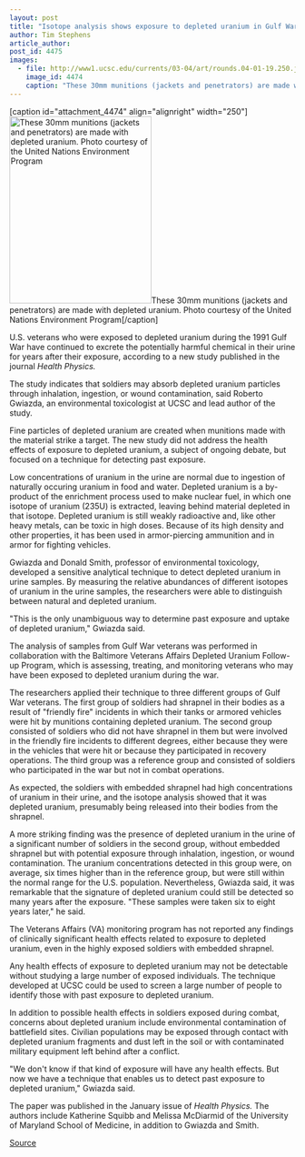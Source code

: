 ```yaml
---
layout: post
title: "Isotope analysis shows exposure to depleted uranium in Gulf War veterans"
author: Tim Stephens
article_author: 
post_id: 4475
images:
  - file: http://www1.ucsc.edu/currents/03-04/art/rounds.04-01-19.250.jpg
    image_id: 4474
    caption: "These 30mm munitions (jackets and penetrators) are made with depleted uranium. Photo courtesy of the United Nations Environment Program"
---
```


[caption id="attachment_4474" align="alignright" width="250"]<a href="http://dev-ucsc-news.pantheonsite.io/wp-content/uploads/2004/01/rounds.04-01-19.250.jpg"><img class="size-full wp-image-4474" src="http://dev-ucsc-news.pantheonsite.io/wp-content/uploads/2004/01/rounds.04-01-19.250.jpg" alt="These 30mm munitions (jackets and penetrators) are made with depleted uranium. Photo courtesy of the United Nations Environment Program" width="250" height="329" /></a>These 30mm munitions (jackets and penetrators) are made with depleted uranium. Photo courtesy of the United Nations Environment Program[/caption]
<p>
  U.S. veterans who were exposed to depleted uranium during the 1991 Gulf War have continued to excrete the potentially harmful chemical in their urine for years after their exposure, according to a new study published in the journal <i>Health Physics.</i>
</p>
<p>
  The study indicates that soldiers may absorb depleted uranium particles through inhalation, ingestion, or wound contamination, said Roberto Gwiazda, an environmental toxicologist at UCSC and lead author of the study.<br>
</p>
<p>
  Fine particles of depleted uranium are created when munitions made with the material strike a target. The new study did not address the health effects of exposure to depleted uranium, a subject of ongoing debate, but focused on a technique for detecting past exposure.<br>
</p>
<p>
  Low concentrations of uranium in the urine are normal due to ingestion of naturally occuring uranium in food and water. Depleted uranium is a by-product of the enrichment process used to make nuclear fuel, in which one isotope of uranium (235U) is extracted, leaving behind material depleted in that isotope. Depleted uranium is still weakly radioactive and, like other heavy metals, can be toxic in high doses. Because of its high density and other properties, it has been used in armor-piercing ammunition and in armor for fighting vehicles.<br>
</p>
<p>
  Gwiazda and Donald Smith, professor of environmental toxicology, developed a sensitive analytical technique to detect depleted uranium in urine samples. By measuring the relative abundances of different isotopes of uranium in the urine samples, the researchers were able to distinguish between natural and depleted uranium.<br>
</p>
<p>
  "This is the only unambiguous way to determine past exposure and uptake of depleted uranium," Gwiazda said.<br>
</p>
<p>
  The analysis of samples from Gulf War veterans was performed in collaboration with the Baltimore Veterans Affairs Depleted Uranium Follow-up Program, which is assessing, treating, and monitoring veterans who may have been exposed to depleted uranium during the war.<br>
</p>
<p>
  The researchers applied their technique to three different groups of Gulf War veterans. The first group of soldiers had shrapnel in their bodies as a result of "friendly fire" incidents in which their tanks or armored vehicles were hit by munitions containing depleted uranium. The second group consisted of soldiers who did not have shrapnel in them but were involved in the friendly fire incidents to different degrees, either because they were in the vehicles that were hit or because they participated in recovery operations. The third group was a reference group and consisted of soldiers who participated in the war but not in combat operations.<br>
</p>
<p>
  As expected, the soldiers with embedded shrapnel had high concentrations of uranium in their urine, and the isotope analysis showed that it was depleted uranium, presumably being released into their bodies from the shrapnel.<br>
</p>
<p>
  A more striking finding was the presence of depleted uranium in the urine of a significant number of soldiers in the second group, without embedded shrapnel but with potential exposure through inhalation, ingestion, or wound contamination. The uranium concentrations detected in this group were, on average, six times higher than in the reference group, but were still within the normal range for the U.S. population. Nevertheless, Gwiazda said, it was remarkable that the signature of depleted uranium could still be detected so many years after the exposure. "These samples were taken six to eight years later," he said.<br>
</p>
<p>
  The Veterans Affairs (VA) monitoring program has not reported any findings of clinically significant health effects related to exposure to depleted uranium, even in the highly exposed soldiers with embedded shrapnel.<br>
</p>
<p>
  Any health effects of exposure to depleted uranium may not be detectable without studying a large number of exposed individuals. The technique developed at UCSC could be used to screen a large number of people to identify those with past exposure to depleted uranium.<br>
</p>
<p>
  In addition to possible health effects in soldiers exposed during combat, concerns about depleted uranium include environmental contamination of battlefield sites. Civilian populations may be exposed through contact with depleted uranium fragments and dust left in the soil or with contaminated military equipment left behind after a conflict.<br>
</p>
<p>
  "We don't know if that kind of exposure will have any health effects. But now we have a technique that enables us to detect past exposure to depleted uranium," Gwiazda said.<br>
</p>
<p>
  The paper was published in the January issue of <i>Health Physics.</i> The authors include Katherine Squibb and Melissa McDiarmid of the University of Maryland School of Medicine, in addition to Gwiazda and Smith.<br>
</p>
<p><a href="http://www1.ucsc.edu/currents/03-04/01-19/uranium.html" title="Permalink to uranium">Source</a></p>
